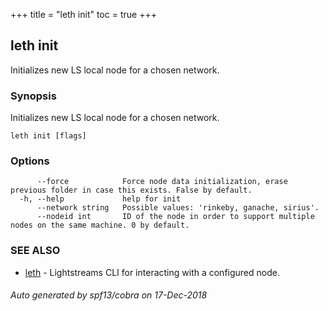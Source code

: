 +++
title = "leth init"
toc = true
+++
## leth init

Initializes new LS local node for a chosen network.

### Synopsis

Initializes new LS local node for a chosen network.

```
leth init [flags]
```

### Options

```
      --force            Force node data initialization, erase previous folder in case this exists. False by default.
  -h, --help             help for init
      --network string   Possible values: 'rinkeby, ganache, sirius'.
      --nodeid int       ID of the node in order to support multiple nodes on the same machine. 0 by default.
```

### SEE ALSO

* [leth](/cli-docs/leth/)	 - Lightstreams CLI for interacting with a configured node.

###### Auto generated by spf13/cobra on 17-Dec-2018
